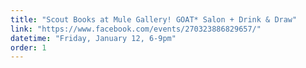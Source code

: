 ```yaml
---
title: "Scout Books at Mule Gallery! GOAT* Salon + Drink & Draw"
link: "https://www.facebook.com/events/270323886829657/"
datetime: "Friday, January 12, 6-9pm"
order: 1
---
```

